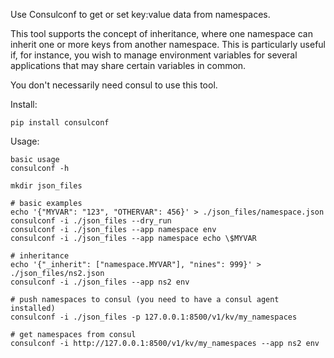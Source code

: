 Use Consulconf to get or set key:value data from namespaces.

This tool supports the concept of inheritance, where one namespace can
inherit one or more keys from another namespace.  This is particularly
useful if, for instance, you wish to manage environment variables for
several applications that may share certain variables in common.

You don't necessarily need consul to use this tool.

Install:

```
pip install consulconf
```


Usage:

```
basic usage
consulconf -h
```

```
mkdir json_files

# basic examples
echo '{"MYVAR": "123", "OTHERVAR": 456}' > ./json_files/namespace.json
consulconf -i ./json_files --dry_run
consulconf -i ./json_files --app namespace env
consulconf -i ./json_files --app namespace echo \$MYVAR

# inheritance
echo '{"_inherit": ["namespace.MYVAR"], "nines": 999}' > ./json_files/ns2.json
consulconf -i ./json_files --app ns2 env

# push namespaces to consul (you need to have a consul agent installed)
consulconf -i ./json_files -p 127.0.0.1:8500/v1/kv/my_namespaces

# get namespaces from consul
consulconf -i http://127.0.0.1:8500/v1/kv/my_namespaces --app ns2 env
```
